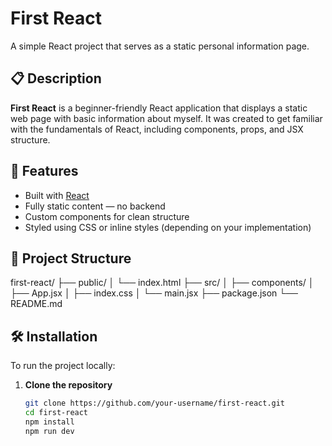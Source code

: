 # First React

A simple React project that serves as a static personal information page.

## 📋 Description

**First React** is a beginner-friendly React application that displays a static web page with basic information about myself. It was created to get familiar with the fundamentals of React, including components, props, and JSX structure.

## 🚀 Features

- Built with [React](https://reactjs.org/)
- Fully static content — no backend
- Custom components for clean structure
- Styled using CSS or inline styles (depending on your implementation)

## 📁 Project Structure

first-react/
├── public/
│ └── index.html
├── src/
│ ├── components/
│ ├── App.jsx
│ ├── index.css
│ └── main.jsx
├── package.json
└── README.md

## 🛠️ Installation

To run the project locally:

1. **Clone the repository**  
   ```bash
   git clone https://github.com/your-username/first-react.git
   cd first-react
   npm install
   npm run dev
